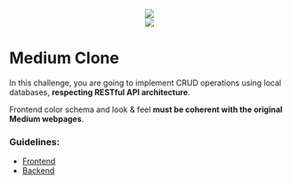 <div style="display: flex; flex-direction: column; width: 100%; align-items: center; align-content: center; justify-content: center">
  <img src="https://bookface-images.s3.amazonaws.com/logos/8e7133f016718ede36663987992de88d15606d02.png">
  <img src="https://miro.medium.com/max/4800/1*s986xIGqhfsN8U--09_AdA.png">
</div>

# Medium Clone 


In this challenge, you are going to implement CRUD operations using local databases, **respecting RESTful API architecture**.

Frontend color schema and look & feel **must be coherent with the original Medium webpages**.

### Guidelines:
- [Frontend](./frontend.md)
- [Backend](./backend.md)

